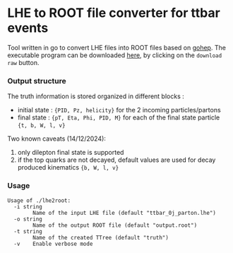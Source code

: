 # LHE to ROOT file converter for ttbar events

Tool written in go to convert LHE files into ROOT files based on [gohep](https://github.com/go-hep). The executable program can be downloaded [here](https://github.com/rmadar/go-lhe2root-ttbar/blob/main/lhe2root/lhe2root), by clicking on the `download raw` button.

### Output structure

The truth information is stored organized in different blocks :
 - initial state : `{PID, Pz, helicity}` for the 2 incoming particles/partons
 - final state : `{pT, Eta, Phi, PID, M}` for each of the final state particle `{t, b, W, l, v}`

Two known caveats (14/12/2024):
 1. only dilepton final state is supported
 2. if the top quarks are not decayed, default values are used for decay produced kinematics `{b, W, l, v}` 


### Usage
```
Usage of ./lhe2root:
  -i string
    	Name of the input LHE file (default "ttbar_0j_parton.lhe")
  -o string
    	Name of the output ROOT file (default "output.root")
  -t string
    	Name of the created TTree (default "truth")
  -v	Enable verbose mode
```


